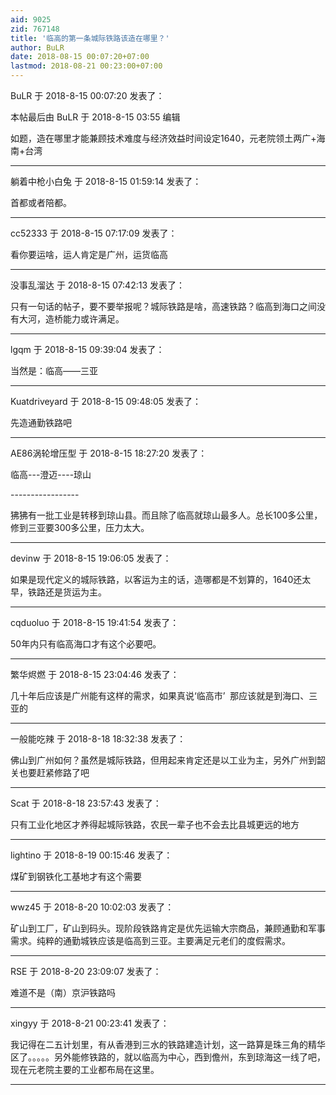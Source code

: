 ```yaml
---
aid: 9025
zid: 767148
title: '临高的第一条城际铁路该造在哪里？'
author: BuLR
date: 2018-08-15 00:07:20+07:00
lastmod: 2018-08-21 00:23:00+07:00
---
```


BuLR 于 2018-8-15 00:07:20 发表了：

本帖最后由 BuLR 于 2018-8-15 03:55 编辑 

如题，造在哪里才能兼顾技术难度与经济效益时间设定1640，元老院领土两广+海南+台湾

---------

躺着中枪小白兔 于 2018-8-15 01:59:14 发表了：

首都或者陪都。

---------

cc52333 于 2018-8-15 07:17:09 发表了：

看你要运啥，运人肯定是广州，运货临高

---------

没事乱溜达 于 2018-8-15 07:42:13 发表了：

只有一句话的帖子，要不要举报呢？城际铁路是啥，高速铁路？临高到海口之间没有大河，造桥能力或许满足。

---------

lgqm 于 2018-8-15 09:39:04 发表了：

当然是：临高——三亚

---------

Kuatdriveyard 于 2018-8-15 09:48:05 发表了：

先造通勤铁路吧

---------

AE86涡轮增压型 于 2018-8-15 18:27:20 发表了：

临高---澄迈----琼山

\-\-\---------------

狒狒有一批工业是转移到琼山县。而且除了临高就琼山最多人。总长100多公里，修到三亚要300多公里，压力太大。

---------

devinw 于 2018-8-15 19:06:05 发表了：

如果是现代定义的城际铁路，以客运为主的话，造哪都是不划算的，1640还太早，铁路还是货运为主。

---------

cqduoluo 于 2018-8-15 19:41:54 发表了：

50年内只有临高海口才有这个必要吧。

---------

繁华烬燃 于 2018-8-15 23:04:46 发表了：

几十年后应该是广州能有这样的需求，如果真说‘临高市’  那应该就是到海口、三亚的

---------

一般能吃辣 于 2018-8-18 18:32:38 发表了：

佛山到广州如何？虽然是城际铁路，但用起来肯定还是以工业为主，另外广州到韶关也要赶紧修路了吧

---------

Scat 于 2018-8-18 23:57:43 发表了：

只有工业化地区才养得起城际铁路，农民一辈子也不会去比县城更远的地方

---------

lightino 于 2018-8-19 00:15:46 发表了：

煤矿到钢铁化工基地才有这个需要

---------

wwz45 于 2018-8-20 10:02:03 发表了：

矿山到工厂，矿山到码头。现阶段铁路肯定是优先运输大宗商品，兼顾通勤和军事需求。纯粹的通勤城铁应该是临高到三亚。主要满足元老们的度假需求。

---------

RSE 于 2018-8-20 23:09:07 发表了：

难道不是（南）京沪铁路吗

---------

xingyy 于 2018-8-21 00:23:41 发表了：

我记得在二五计划里，有从香港到三水的铁路建造计划，这一路算是珠三角的精华区了。。。。。另外能修铁路的，就以临高为中心，西到儋州，东到琼海这一线了吧，现在元老院主要的工业都布局在这里。

---------

